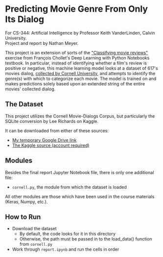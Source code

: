 # Predicting Movie Genre From Only Its Dialog

For CS-344: Artificial Intelligence by Professor Keith VanderLinden, Calvin University.\
Project and report by Nathan Meyer.

This project is an extension of sorts of the ["Classifying movie reviews"](https://github.com/fchollet/deep-learning-with-python-notebooks/blob/master/3.5-classifying-movie-reviews.ipynb) exercise from François Chollet's Deep Learning with Python Notebooks textbook. In particular, instead of identifying whether a film's review is positive or negative, this machine learning model looks at a dataset of 617's movies dialog, [collected by Cornell University](https://www.cs.cornell.edu/~cristian/Cornell_Movie-Dialogs_Corpus.html), and attempts to identify the genre(s) with which to categorize each movie. The model is trained on and makes predictions solely based upon an extended string of the entire movies' collected dialog.

## The Dataset

This project utilizes the Cornell Movie-Dialogs Corpus, but particularly the SQLite conversion by Lee Richards on Kaggle.

It can be downloaded from either of these sources:

- [My temporary Google Drive link](https://drive.google.com/open?id=1GELSM9urKIt8jBVVlRUIfXzoAv9kk3K5)
- [The Kaggle source (account required)](https://www.kaggle.com/mrlarichards/cornell-movie-dialogs-corpus-sqlite)

## Modules

Besides the final report Jupyter Notebook file, there is only one additional file:

- `cornell.py`, the module from which the dataset is loaded

All other modules are those which have been used in the course materials (Keras, Numpy, etc.).

## How to Run

- Download the dataset
  - By default, the code looks for it in this directory
  - Otherwise, the path must be passed in to the load_data() function from `cornell.py`
- Work through `report.ipynb` and run the cells in order